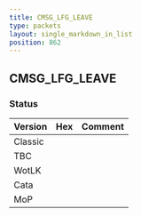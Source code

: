```yaml
---
title: CMSG_LFG_LEAVE
type: packets
layout: single_markdown_in_list
position: 862
---
```


## CMSG_LFG_LEAVE

### Status

Version    | Hex        | Comment
---------- | ---------- | ---------- 
Classic    |            |
TBC        |            |
WotLK      |            |
Cata       |            |
MoP        |            |